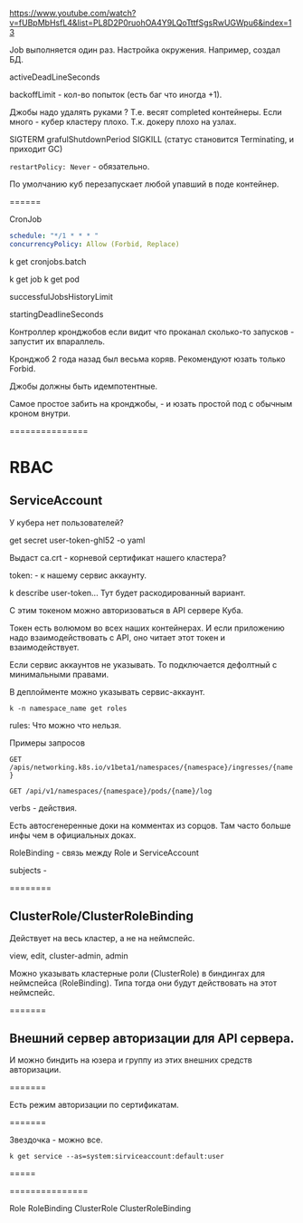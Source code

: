 https://www.youtube.com/watch?v=fUBpMbHsfL4&list=PL8D2P0ruohOA4Y9LQoTttfSgsRwUGWpu6&index=13

Job выполняется один раз.
Настройка окружения.
Например, создал БД.

activeDeadLineSeconds

backoffLimit - кол-во попыток (есть баг что иногда +1).

Джобы надо удалять руками ?
Т.е. весят completed контейнеры.
Если много - кубер кластеру плохо. Т.к. докеру плохо на узлах.

SIGTERM
grafulShutdownPeriod
SIGKILL (статус становится Terminating, и приходит GC)

`restartPolicy: Never` - обязательно.

По умолчанию куб перезапускает любой упавший в поде контейнер.

======

CronJob

```yaml
schedule: "*/1 * * * "
concurrencyPolicy: Allow (Forbid, Replace)
```

k get cronjobs.batch

k get job
k get pod

successfulJobsHistoryLimit

startingDeadlineSeconds

Контроллер кронджобов если видит что проканал
сколько-то запусков - запустит их впараллель.

Кронджоб 2 года назад был весьма коряв.
Рекомендуют юзать только Forbid.

Джобы должны быть идемпотентные.

Самое простое забить на кронджобы, -
и юзать простой под с обычным кроном внутри.

===============

# RBAC

## ServiceAccount
У кубера нет пользователей?

get secret user-token-ghl52 -o yaml

Выдаст
ca.crt - корневой сертификат нашего кластера?

token: - к нашему сервис аккаунту.

k describe user-token...
Тут будет раскодированный вариант.

С этим токеном можно авторизоваться в API сервере Куба.

Токен есть волюмом во всех наших контейнерах.
И если приложению надо взаимодействовать с API,
оно читает этот токен и взаимодействует.

Если сервис аккаунтов не указывать.
То подключается дефолтный с минимальными правами.

В деплойменте можно указывать сервис-аккаунт.

`k -n namespace_name get roles`

rules:
Что можно что нельзя.

Примеры запросов

`GET /apis/networking.k8s.io/v1beta1/namespaces/{namespace}/ingresses/{name}`

`GET /api/v1/namespaces/{namespace}/pods/{name}/log`

verbs - действия.

Есть автосгенеренные доки на комментах из сорцов.
Там часто больше инфы чем в официальных доках.

RoleBinding - связь между Role и ServiceAccount

subjects -

========

## ClusterRole/ClusterRoleBinding

Действует на весь кластер, а не на неймспейс.

view, edit, cluster-admin, admin

Можно указывать кластерные роли (ClusterRole) в биндингах для неймспейса (RoleBinding).
Типа тогда они будут действовать на этот неймспейс.

=======

## Внешний сервер авторизации для API сервера.

И можно биндить на юзера и группу из этих внешних средств
авторизации.

=======

Есть режим авторизации по сертификатам.

=======

Звездочка - можно все.

`k get service --as=system:sirviceaccount:default:user`

=====












===============






Role
RoleBinding
ClusterRole
ClusterRoleBinding


















